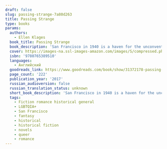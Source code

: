 ```yaml
---
draft: false
slug: passing-strange-7a80d263
title: Passing Strange
type: books
params:
  authors:
    - Ellen Klages
  book_title: Passing Strange
  book_description: 'San Francisco in 1940 is a haven for the unconventional. Tourists flock to the cities within the city: the Magic City of the World’s Fair on an island created of artifice and illusion; the forbidden city of Chinatown, a separate, alien world of exotic food and nightclubs that offer “authentic” experiences, straight from the pages of the pulps; and the twilight world of forbidden love, where outcasts from conventional society can meet.Six women find their lives as tangled with each other’s as they are with the city they call home. They discover love and danger on the borders where mystery, science, and art intersect.At the Publisher''s request, this title is being sold without Digital Rights Management Software (DRM) applied.'
  cover: https://images-na.ssl-images-amazon.com/images/S/compressed.photo.goodreads.com/books/1474584923i/31372178.jpg
  isbn: '9780765389510'
  languages:
    - Английский
  goodreads_link: https://www.goodreads.com/book/show/31372178-passing-strange
  page_count: '222'
  publication_year: '2017'
  russian_audioversion: false
  russian_translation_status: unknown
  short_book_description: 'San Francisco in 1940 is a haven for the unconventional. Tourists flock to the cities within the city: the Magic City of the World’s Fair on an island created of artifice and illusion; the...'
  tags:
    - Fiction romance historical general
    - LGBTQIA+
    - San Francisco
    - fantasy
    - historical
    - historical fiction
    - novels
    - queer
    - romance
---
```

